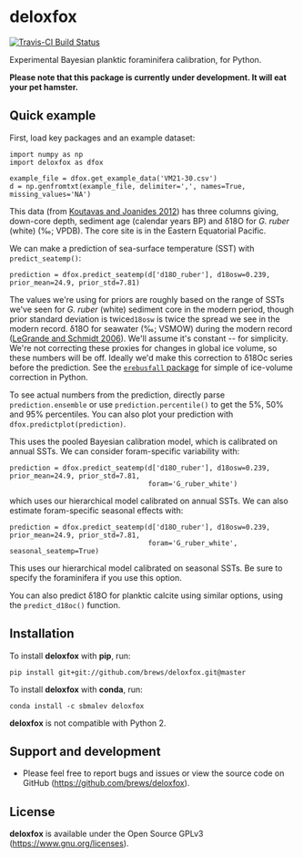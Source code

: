 # deloxfox

[![Travis-CI Build Status](https://travis-ci.org/brews/deloxfox.svg?branch=master)](https://travis-ci.org/brews/deloxfox)

Experimental Bayesian planktic foraminifera calibration, for Python.

**Please note that this package is currently under development. It will eat your pet hamster.**

## Quick example

First, load key packages and an example dataset:

    import numpy as np
    import deloxfox as dfox

    example_file = dfox.get_example_data('VM21-30.csv')
    d = np.genfromtxt(example_file, delimiter=',', names=True, missing_values='NA')

This data (from [Koutavas and Joanides 2012](https://doi.org/10.1029/2012PA002378))
has three columns giving, down-core depth, sediment age (calendar years BP) and δ18O for *G. ruber* (white) (‰; VPDB). 
The core site is in the Eastern Equatorial Pacific.

We can make a prediction of sea-surface temperature (SST) with `predict_seatemp()`:


    prediction = dfox.predict_seatemp(d['d18O_ruber'], d18osw=0.239, prior_mean=24.9, prior_std=7.81)

The values we're using for priors are roughly based on the range of SSTs we've seen for *G. ruber* (white) sediment 
core in the modern period, though prior standard deviation is twice`d18osw` is twice the spread we see in the modern 
record. δ18O for seawater (‰; VSMOW) during the modern record 
([LeGrande and Schmidt 2006](https://doi.org/10.1029/2006GL026011)). We'll assume it's constant -- for simplicity. 
We're not correcting these proxies for changes in global ice volume, so these numbers will be off. Ideally we'd make 
this correction to δ18Oc series before the prediction. See the 
[`erebusfall` package](https://github.com/brews/erebusfall) for simple of ice-volume correction in Python.

To see actual numbers from the prediction, directly parse `prediction.ensemble` or use `prediction.percentile()` to get 
the 5%, 50% and 95% percentiles. You can also plot your prediction with `dfox.predictplot(prediction)`.

This uses the pooled Bayesian calibration model, which is calibrated on annual SSTs. We can consider foram-specific 
variability with:

    prediction = dfox.predict_seatemp(d['d18O_ruber'], d18osw=0.239, prior_mean=24.9, prior_std=7.81, 
                                      foram='G_ruber_white')

which uses our hierarchical model calibrated on annual SSTs. We can also estimate foram-specific seasonal effects with:

    prediction = dfox.predict_seatemp(d['d18O_ruber'], d18osw=0.239, prior_mean=24.9, prior_std=7.81, 
                                      foram='G_ruber_white', seasonal_seatemp=True)

This uses our hierarchical model calibrated on seasonal SSTs. Be sure to specify the foraminifera if you use this option.

You can also predict δ18O for planktic calcite using similar options, using the `predict_d18oc()` function.

## Installation

To install **deloxfox** with **pip**, run:


    pip install git+git://github.com/brews/deloxfox.git@master
    
To install **deloxfox** with **conda**, run:


    conda install -c sbmalev deloxfox

**deloxfox** is not compatible with Python 2.

## Support and development

- Please feel free to report bugs and issues or view the source code on GitHub (https://github.com/brews/deloxfox).


## License

**deloxfox** is available under the Open Source GPLv3 (https://www.gnu.org/licenses).
